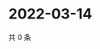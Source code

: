 # 2022-03-14

共 0 条

<!-- BEGIN WEIBO -->
<!-- 最后更新时间 Mon Mar 14 2022 19:00:48 GMT+0800 (China Standard Time) -->

<!-- END WEIBO -->
